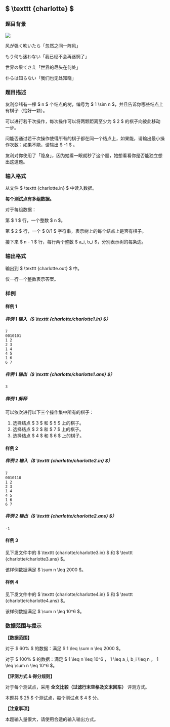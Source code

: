 ## $ \texttt {charlotte} $

### 题目背景

![](https://cdn.luogu.com.cn/upload/image_hosting/x25lvtie.png)

风が强く吹いたら「忽然之间一阵风」

もう何も迷わない「我已经不会再迷惘了」

世界の果てさえ「世界的尽头在何处」

仆らは知らない「我们也无处知晓」

### 题目描述

友利奈绪有一棵 $ n $ 个结点的树，编号为 $ 1 \sim n $，并且告诉你哪些结点上有棋子（恰好一颗）。

可以进行若干次操作，每次操作可以将两颗距离至少为 $ 2 $ 的棋子向彼此移动一步。

问能否通过若干次操作使得所有的棋子都在同一个结点上，如果能，请输出最小操作次数；如果不能，请输出 $ -1 $ 。

友利对你使用了「隐身」，因为她看一眼就秒了这个题，她想看看你是否能独立想出这道题。

### 输入格式

从文件 $ \texttt {charlotte.in} $ 中读入数据。  

**每个测试点有多组数据。**  

对于每组数据：  

第 $ 1 $ 行，一个整数 $ n $。  

第 $ 2 $ 行，一个 $ 0/1 $ 字符串，表示树上的每个结点上是否有棋子。  

接下来 $ n - 1 $ 行，每行两个整数 $ a_i, b_i $，分别表示树的每条边。  

### 输出格式

输出到 $ \texttt {charlotte.out} $ 中。

仅一行一个整数表示答案。  

### 样例

#### 样例 1

##### 样例 1 输入（$ \texttt {charlotte/charlotte1.in} $）

```plain
7
0010101
1 2
2 3
1 4
4 5
1 6
6 7
```

##### 样例 1 输出（$ \texttt {charlotte/charlotte1.ans} $）

```plain
3
```

##### 样例 1 解释

可以依次进行以下三个操作集中所有的棋子：  

1. 选择结点 $ 3 $ 和 $ 5 $ 上的棋子。  
2. 选择结点 $ 2 $ 和 $ 7 $ 上的棋子。  
3. 选择结点 $ 4 $ 和 $ 6 $ 上的棋子。  

#### 样例 2

##### 样例 2 输入（$ \texttt {charlotte/charlotte2.in} $）

```plain
7
0010110
1 2
2 3
1 4
4 5
1 6
6 7
```

##### 样例 2 输出（$ \texttt {charlotte/charlotte2.ans} $）

```plain
-1
```

#### 样例 3

见下发文件中的 $ \texttt {charlotte/charlotte3.in} $ 和 $ \texttt {charlotte/charlotte3.ans} $。  

该样例数据满足 $ \sum n \leq 2000 $。  

#### 样例 4

见下发文件中的 $ \texttt {charlotte/charlotte4.in} $ 和 $ \texttt {charlotte/charlotte4.ans} $。  

该样例数据满足 $ \sum n \leq 10^6 $。  

### 数据范围与提示

**【数据范围】**

对于 $ 60\% $ 的数据：满足 $ 1 \leq \sum n \leq 2000 $。  

对于 $ 100\% $ 的数据：满足 $ 1 \leq n \leq 10^6 $，$ 1 \leq a_i, b_i \leq n $，$ 1 \leq \sum n \leq 10^6 $。  

**【评测方式 & 得分规则】**

对于每个测试点，采用 **全文比较（过滤行末空格及文末回车）** 评测方式。  

本题共 $ 25 $ 个测试点，每个测试点 $ 4 $ 分。  

**【注意事项】**

本题输入量很大，请使用合适的输入输出方式。  
